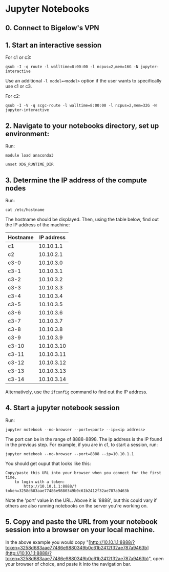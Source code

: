# Jupyter Notebooks

## 0. Connect to Bigelow's VPN

## 1. Start an interactive session

For c1 or c3:

```
qsub -I -q route -l walltime=8:00:00 -l ncpus=2,mem=16G -N jupyter-interactive
```

Use an additional `-l model=<model>` option if the user wants to specifically use c1 or c3.

For c2:

```
qsub -I -V -q scgc-route -l walltime=8:00:00 -l ncpus=2,mem=32G -N jupyter-interactive
```

## 2. Navigate to your notebooks directory, set up environment:

Run:

```
module load anaconda3

unset XDG_RUNTIME_DIR
```

## 3. Determine the IP address of the compute nodes

Run:

```
cat /etc/hostname
```

The hostname should be displayed. Then, using the table below, find out the IP address of the machine:

| Hostname | IP address |
| -------- | ---------- |
| c1       | 10.10.1.1  |
| c2       | 10.10.2.1  |
| c3-0     | 10.10.3.0  |
| c3-1     | 10.10.3.1  |
| c3-2     | 10.10.3.2  |
| c3-3     | 10.10.3.3  |
| c3-4     | 10.10.3.4  |
| c3-5     | 10.10.3.5  |
| c3-6     | 10.10.3.6  |
| c3-7     | 10.10.3.7  |
| c3-8     | 10.10.3.8  |
| c3-9     | 10.10.3.9  |
| c3-10    | 10.10.3.10 |
| c3-11    | 10.10.3.11 |
| c3-12    | 10.10.3.12 |
| c3-13    | 10.10.3.13 |
| c3-14    | 10.10.3.14 |

Alternatively, use the `ifconfig` command to find out the IP address.

## 4. Start a jupyter notebook session

Run:

```
jupyter notebook --no-browser --port=<port> --ip=<ip address>
```

The port can be in the range of 8888-8898. The ip address is the IP found in the previous step. For example, if you are in c1, to start a session, run:

```
jupyter notebook --no-browser --port=8888 --ip=10.10.1.1
```

You should get ouput that looks like this:

```
Copy/paste this URL into your browser when you connect for the first time,
    to login with a token:
        http://10.10.1.1:8888/?token=3258d683aae77486e9880349b0c61b2412f32ae787a9463b
```

Note the 'port' value in the URL. Above it is '8888', but this could vary if others are also running notebooks on the server you're working on.

## 5. Copy and paste the URL from your notebook session into a browser on your local machine.

In the above example you would copy "[http://10.10.1.1:8888/?token=3258d683aae77486e9880349b0c61b2412f32ae787a9463b](http://10.10.1.1:8888/?token=3258d683aae77486e9880349b0c61b2412f32ae787a9463b)", open your browser of choice, and paste it into the navigation bar.
